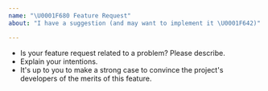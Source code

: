 ```yaml
---
name: "\U0001F680 Feature Request"
about: "I have a suggestion (and may want to implement it \U0001F642)"

---
```


- Is your feature request related to a problem? Please describe.
- Explain your intentions.
- It's up to you to make a strong case to convince the project's developers of the merits of this feature.
